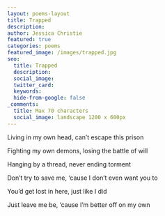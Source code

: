 ```yaml
---
layout: poems-layout
title: Trapped
description:
author: Jessica Christie
featured: true
categories: poems
featured_image: /images/trapped.jpg
seo:
  title: Trapped
  description:
  social_image:
  twitter_card:
  keywords:
  hide-from-google: false
_comments:
  title: Max 70 characters
  social_image: landscape 1200 x 600px
---
```

Living in my own head, can’t escape this prison

Fighting my own demons, losing the battle of will

Hanging by a thread, never ending torment

Don’t try to save me, ‘cause I don’t even want you to

You’d get lost in here, just like I did

Just leave me be, ‘cause I’m better off on my own
